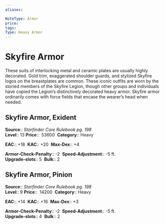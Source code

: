 ```yaml
---
aliases: 

NoteType: Armor
price: 
tags: 
Type: Heavy Armor
---
```


# Skyfire Armor

These suits of interlocking metal and ceramic plates are usually highly decorated. Gold trim, exaggerated shoulder guards, and stylized Skyfire logos on the breastplates are common. These iconic outfits are worn by the storied members of the Skyfire Legion, though other groups and individuals have copied the Legion’s distinctively decorated heavy armor. Skyfire armor ordinarily comes with force fields that encase the wearer’s head when needed.  

## Skyfire Armor, Exident

**Source**:: _Starfinder Core Rulebook pg. 198_  
**Level**:: 13
**Price**::  53600 
**Category**:: Heavy  

**EAC**:: +18 
**KAC**:: +20 
**Max-Dex**:: +4  

**Armor-Check-Penalty**:: -2 
**Speed-Adjustment**:: -5 ft.  
**Upgrade-slots**:: 5 
**Bulk**:: 2

## Skyfire Armor, Pinion

**Source**:: _Starfinder Core Rulebook pg. 198_  
**Level**:: 9
**Price**::  14200 
**Category**:: Heavy  

**EAC**:: +14 
**KAC**:: +16 
**Max-Dex**:: +3  

**Armor-Check-Penalty**:: -2 
**Speed-Adjustment**:: -5 ft.  
**Upgrade-slots**:: 4 
**Bulk**:: 2
